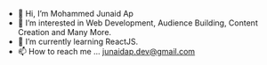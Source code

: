 - 👋 Hi, I’m Mohammed Junaid Ap
- 👀 I’m interested in Web Development, Audience Building, Content Creation and Many More.
- 🌱 I’m currently learning ReactJS.
- 📫 How to reach me ... junaidap.dev@gmail.com

<!---
junaidapdev/junaidapdev is a ✨ special ✨ repository because its `README.md` (this file) appears on your GitHub profile.
You can click the Preview link to take a look at your changes.
--->

